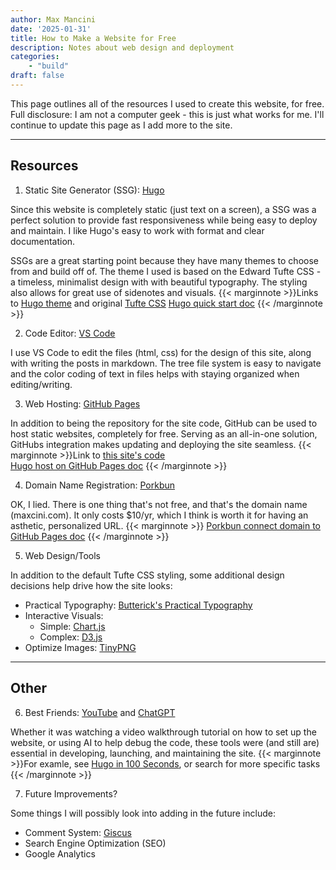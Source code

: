 ```yaml
---
author: Max Mancini
date: '2025-01-31'
title: How to Make a Website for Free
description: Notes about web design and deployment
categories:
    - "build"
draft: false
---
```


This page outlines all of the resources I used to create this website, for free. Full disclosure: I am not a computer geek - this is just what works for me. I'll continue to update this page as I add more to the site.

---

## Resources

1. Static Site Generator (SSG): <a href="https://gohugo.io/" target="_blank">Hugo</a>

Since this website is completely static (just text on a screen), a SSG was a perfect solution to provide fast responsiveness while being easy to deploy and maintain. I like Hugo's easy to work with format and clear documentation.

SSGs are a great starting point because they have many themes to choose from and build off of. The theme I used is based on the Edward Tufte CSS - a timeless, minimalist design with with beautiful typography. The styling also allows for great use of sidenotes and visuals. 
{{< marginnote >}}Links to <a href="https://github.com/loikein/hugo-tufte" target="_blank">Hugo theme</a> and original <a href="https://github.com/edwardtufte/tufte-css" target="_blank">Tufte CSS</a>
<a href="https://gohugo.io/getting-started/quick-start/" target="_blank">Hugo quick start doc</a> {{< /marginnote >}}

2. Code Editor: <a href="https://code.visualstudio.com/" target="_blank">VS Code</a>

I use VS Code to edit the files (html, css) for the design of this site, along with writing the posts in markdown. The tree file system is easy to navigate and the color coding of text in files helps with staying organized when editing/writing. 

3. Web Hosting: <a href="https://github.com/" target="_blank">GitHub Pages</a>

In addition to being the repository for the site code, GitHub can be used to host static websites, completely for free. Serving as an all-in-one solution, GitHubs integration makes updating and deploying the site seamless.
{{< marginnote >}}Link to <a href="https://github.com/maxcini/maxcini.github.io" target="_blank">this site's code</a>\
<a href="https://gohugo.io/host-and-deploy/host-on-github-pages/" target="_blank">Hugo host on GitHub Pages doc</a> {{< /marginnote >}}

4. Domain Name Registration: <a href="https://porkbun.com/" target="_blank">Porkbun</a>

OK, I lied. There is one thing that's not free, and that's the domain name (maxcini.com). It only costs $10/yr, which I think is worth it for having an asthetic, personalized URL. 
{{< marginnote >}} <a href="https://kb.porkbun.com/article/64-how-to-connect-your-domain-to-github-pages" target="_blank">Porkbun connect domain to GitHub Pages doc</a> {{< /marginnote >}}

5. Web Design/Tools

In addition to the default Tufte CSS styling, some additional design decisions help drive how the site looks: 

- Practical Typography: <a href="https://practicaltypography.com/typography-in-ten-minutes.html" target="_blank">Butterick's Practical Typography</a>
- Interactive Visuals: 
    - Simple: <a href="https://www.chartjs.org/" target="_blank">Chart.js</a>
    - Complex: <a href="https://d3js.org/" target="_blank">D3.js</a>
- Optimize Images: <a href="https://tinypng.com/" target="_blank">TinyPNG</a>

---

## Other

6. Best Friends: <a href="https://www.youtube.com/" target="_blank">YouTube</a> and <a href="https://chatgpt.com/" target="_blank">ChatGPT</a>

Whether it was watching a video walkthrough tutorial on how to set up the website, or using AI to help debug the code, these tools were (and still are) essential in developing, launching, and maintaining the site. 
{{< marginnote >}}For examle, see <a href="https://www.youtube.com/watch?v=0RKpf3rK57I" target="_blank">Hugo in 100 Seconds</a>, or search for more specific tasks {{< /marginnote >}}

7. Future Improvements? 

Some things I will possibly look into adding in the future include: 
- Comment System: <a href="https://giscus.app/" target="_blank">Giscus</a>
- Search Engine Optimization (SEO)
- Google Analytics

